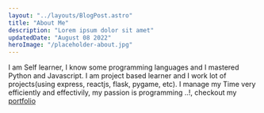```yaml
---
layout: "../layouts/BlogPost.astro"
title: "About Me"
description: "Lorem ipsum dolor sit amet"
updatedDate: "August 08 2022"
heroImage: "/placeholder-about.jpg"
---
```


I am Self learner, I know some programming languages and I mastered Python and Javascript. I am project based learner and I work lot of projects(using express, reactjs, flask, pygame, etc). I manage my Time very efficiently and effectivily, my passion is programming ..!, checkout my [portfolio](https://author.2kdeveloper.com)